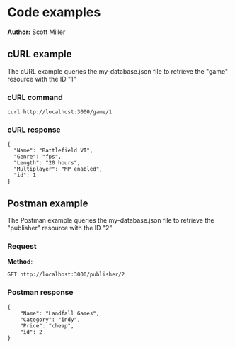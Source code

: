 # Code examples

**Author:** Scott Miller

## cURL example

The cURL example queries the my-database.json file to retrieve the "game" resource with the ID "1"

### cURL command

```shell
curl http://localhost:3000/game/1
```

### cURL response

```shell
{
  "Name": "Battlefield VI",
  "Genre": "fps",
  "Length": "20 hours",
  "Multiplayer": "MP enabled",
  "id": 1
}
```

## Postman example

The Postman example queries the my-database.json file to retrieve the "publisher" resource with the ID "2"

### Request

**Method**:

```shell
GET http://localhost:3000/publisher/2
```

### Postman response

```shell
{
    "Name": "Landfall Games",
    "Category": "indy",
    "Price": "cheap",
    "id": 2
}
```
